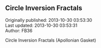 ## Circle Inversion Fractals  
Originally published: 2013-10-30 03:53:30  
Last updated: 2013-10-30 03:53:31  
Author: FB36   
  
Circle Inversion Fractals (Apollonian Gasket)